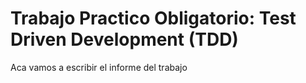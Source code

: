 # Trabajo Practico Obligatorio: Test Driven Development (TDD)

Aca vamos a escribir el informe del trabajo